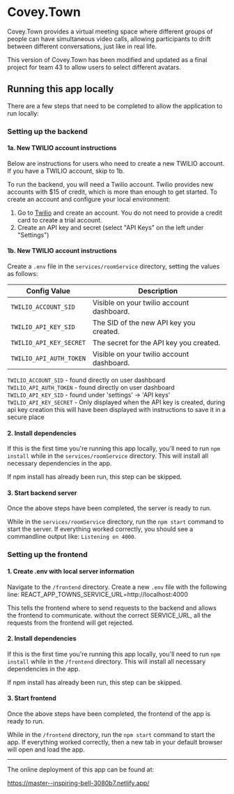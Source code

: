 # Covey.Town

Covey.Town provides a virtual meeting space where different groups of people can have simultaneous video calls, allowing participants to drift between different conversations, just like in real life.

This version of Covey.Town has been modified and updated as a final project for team 43 to allow users to select different avatars.


## Running this app locally

There are a few steps that need to be completed to allow the application to run locally:

### Setting up the backend

#### 1a. New TWILIO account instructions

Below are instructions for users who need to create a new TWILIO account. If you have a TWILIO account, skip to 1b.

To run the backend, you will need a Twilio account. Twilio provides new accounts with $15 of credit, which is more than enough to get started.
To create an account and configure your local environment:

1. Go to [Twilio](https://www.twilio.com/) and create an account. You do not need to provide a credit card to create a trial account.
2. Create an API key and secret (select "API Keys" on the left under "Settings")

#### 1b. New TWILIO account instructions

Create a `.env` file in the `services/roomService` directory, setting the values as follows:

| Config Value            | Description                               |
| ----------------------- | ----------------------------------------- |
| `TWILIO_ACCOUNT_SID`    | Visible on your twilio account dashboard. |
| `TWILIO_API_KEY_SID`    | The SID of the new API key you created.   |
| `TWILIO_API_KEY_SECRET` | The secret for the API key you created.   |
| `TWILIO_API_AUTH_TOKEN` | Visible on your twilio account dashboard. |

`TWILIO_ACCOUNT_SID` - found directly on user dashboard
`TWILIO_API_AUTH_TOKEN` - found directly on user dashboard
`TWILIO_API_KEY_SID` - found under 'settings' -> 'API keys'
`TWILIO_API_KEY_SECRET` - Only displayed when the API key is created, during api key creation this will have been displayed with instructions to save it in a secure place


#### 2. Install dependencies

If this is the first time you're running this app locally, you'll need to run `npm install` while in the `services/roomService` directory. This will install all necessary dependencies in the app.

If npm install has already been run, this step can be skipped.

#### 3. Start backend server

Once the above steps have been completed, the server is ready to run. 

While in the `services/roomService` directory, run the `npm start` command to start the server. If everything worked correctly, you should see a commandline output like: `Listening on 4000`. 

### Setting up the frontend

#### 1. Create .env with local server information

Navigate to the `/frontend` directory. Create a new `.env` file with the following line: REACT_APP_TOWNS_SERVICE_URL=http://localhost:4000

This tells the frontend where to send requests to the backend and allows the frontend to communicate. without the correct SERVICE_URL, all the requests from the frontend will get rejected.

#### 2. Install dependencies

If this is the first time you're running this app locally, you'll need to run `npm install` while in the `/frontend` directory. This will install all necessary dependencies in the app.

If npm install has already been run, this step can be skipped.

#### 3. Start frontend

Once the above steps have been completed, the frontend of the app is ready to run. 

While in the `/frontend` directory, run the `npm start` command to start the app. If everything worked correctly, then a new tab in your default browser will open and load the app.

---

The online deployment of this app can be found at:

https://master--inspiring-bell-3080b7.netlify.app/
